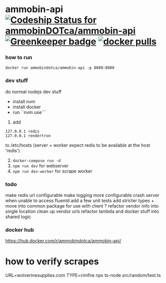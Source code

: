 # ammobin-api [ ![Codeship Status for ammobinDOTca/ammobin-api](https://app.codeship.com/projects/11229ef0-d3e6-0135-b59a-12b6e6b26eee/status?branch=master)](https://app.codeship.com/projects/262911) [![Greenkeeper badge](https://badges.greenkeeper.io/ammobinDOTca/ammobin-api.svg)](https://greenkeeper.io/) [![docker pulls](https://img.shields.io/docker/pulls/ammobindotca/ammobin-api.svg)](https://hub.docker.com/r/ammobindotca/ammobin-api 'DockerHub')

### how to run

`docker run ammobindotca/ammobin-api -p 8080:8080`

### dev stuff

do normal nodejs dev stuff

- install nvm
- install docker
- run ``nvm use```

1. add

```
127.0.0.1 redis
127.0.0.1 rendertron
```

to /etc/hosts (server + worker expect redis to be available at the host 'redis')

2. `docker-compose run -d`
3. `npm run dev` for webserver
4. `npm run dev-worker` for scrape worker

### todo

make redis url configurable
make logging more configurable
crash server when unable to access fluentd
add a few unit tests
add stricter types + move into common package for use with client ?
refactor vendor info into single location
clean up vendor urls
refactor lambda and docker stuff into shared logic

### docker hub

https://hub.docker.com/r/ammobindotca/ammobin-api/



# how to verify scrapes
URL=wolverinesupplies.com TYPE=rimfire npx ts-node src/random/test.ts 
